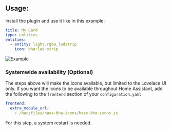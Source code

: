 

## Usage:
Install the plugin and use it like in this example:

```yaml
title: My Card
type: entities
entities:
  - entity: light.rgbw_ledstrip
    icon: bha:led-strip
```

![Example](https://github.com/hulkhaugen/hass-bha-icons/blob/master/content.png)

### Systemwide availability (Optional)
The steps above will make the icons available, but limited to the Lovelace UI only. If you want the icons to be available throughout Home Assistant, add the following to the `frontend` section of your `configuration.yaml`

```yaml
frontend:
  extra_module_url:
    - /hacsfiles/hass-bha-icons/hass-bha-icons.js
```

For this step, a system restart is needed.
